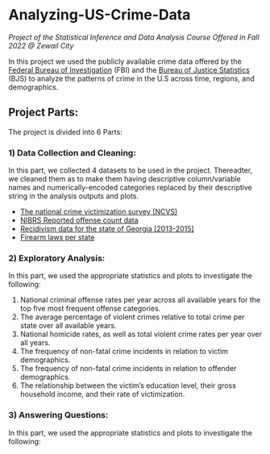 # Analyzing-US-Crime-Data
*Project of the Statistical Inference and Data Analysis Course Offered in Fall 2022 @ Zewail City*

In this project we used the publicly available crime data offered by the [Federal Bureau of Investigation](https://www.fbi.gov/how-we-can-help-you/more-fbi-services-and-information/ucr/publications) (FBI) and the [Bureau of Justice Statistics](https://bjs.ojp.gov/data-collection/ncvs) (BJS) to analyze the patterns of crime in the U.S across time, regions, and demographics.

## Project Parts:

The project is divided into 6 Parts:

### 1) Data Collection and Cleaning: 
In this part, we collected 4 datasets to be used in the project. Thereadter, we cleaned them as to make them having descriptive column/variable names and numerically-encoded categories replaced by their descriptive string in the analysis outputs and plots.

   * [The national crime victimization survey (NCVS)](https://bjs.ojp.gov/national-crime-victimization-survey-ncvs-api#zjwnq9)
   * [NIBRS Reported offense count data](https://cde.ucr.cjis.gov/LATEST/webapp/#/pages/docApi)
   * [Recidivism data for the state of Georgia [2013-2015]](https://data.ojp.usdoj.gov/Courts/NIJ-s-Recidivism-Challenge-Full-Dataset/ynf5-u8nk)
   * [Firearm laws per state](https://www.statefirearmlaws.org/resources)

### 2) Exploratory Analysis: 
In this part, we used the appropriate statistics and plots to investigate the following:

   1. National criminal offense rates per year across all available years for the top five most frequent offense categories.
   2. The average percentage of violent crimes relative to total crime per state over all available years.
   3. National homicide rates, as well as total violent crime rates per year over all years.
   4. The frequency of non-fatal crime incidents in relation to victim demographics.
   5. The frequency of non-fatal crime incidents in relation to offender demographics.
   6. The relationship between the victim’s education level, their gross household income, and their rate of victimization.

### 3) Answering Questions: 
In this part, we used the appropriate statistics and plots to investigate the following:


      


